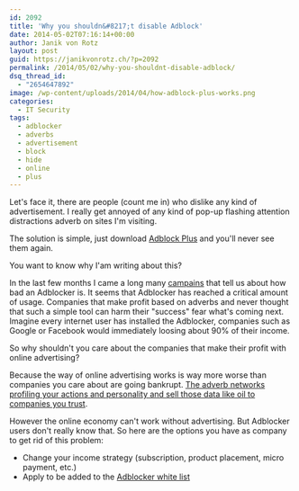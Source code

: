 ```yaml
---
id: 2092
title: 'Why you shouldn&#8217;t disable Adblock'
date: 2014-05-02T07:16:14+00:00
author: Janik von Rotz
layout: post
guid: https://janikvonrotz.ch/?p=2092
permalink: /2014/05/02/why-you-shouldnt-disable-adblock/
dsq_thread_id:
  - "2654647892"
image: /wp-content/uploads/2014/04/how-adblock-plus-works.png
categories:
  - IT Security
tags:
  - adblocker
  - adverbs
  - advertisement
  - block
  - hide
  - online
  - plus
---
```

Let's face it, there are people (count me in) who dislike any kind of advertisement.
I really get annoyed of any kind of pop-up flashing attention distractions adverb on sites I'm visiting.

The solution is simple, just download [Adblock Plus](https://adblockplus.org) and you'll never see them again.

You want to know why I'am writing about this?
<!--more-->
In the last few months I came a long many [campains](http://www.browsersicherheit.info/) that tell us about how bad an Adblocker is.
It seems that Adblocker has reached a critical amount of usage.
Companies that make profit based on adverbs and never thought that such a simple tool can harm their "success" fear what's coming next.
Imagine every internet user has installed the Adblocker, companies such as Google or Facebook would immediately loosing about 90% of their income.

So why shouldn't you care about the companies that make their profit with online advertising?

Because the way of online advertising works is way more worse than companies you care about are going bankrupt.
[The adverb networks profiling your actions and personality and sell those data like oil to companies you trust](http://donttrack.us/).

However the online economy can't work without advertising. But Adblocker users don't really know that.
So here are the options you have as company to get rid of this problem:

* Change your income strategy (subscription, product placement, micro payment, etc.)
* Apply to be added to the [Adblocker white list](https://eyeo.com/acceptable-ads-application.html)

